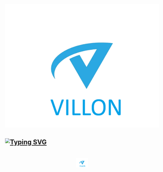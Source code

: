 # ![LOGO](https://github.com/EmpirePlayer/villon_rp/blob/main/VILLON_LOGO.png)
## [![Typing SVG](https://readme-typing-svg.herokuapp.com?color=%2336BCF7&lines=Villon+Role+Play)](https://git.io/typing-svg)

<h1 align="center">
  <img src="https://github.com/EmpirePlayer/villon_rp/blob/main/VILLON_LOGO.png" height="32"/>
</h1>

